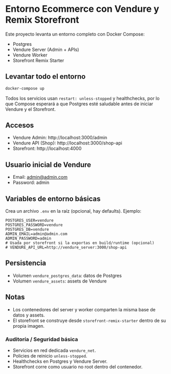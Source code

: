 # Entorno Ecommerce con Vendure y Remix Storefront

Este proyecto levanta un entorno completo con Docker Compose:
- Postgres
- Vendure Server (Admin + APIs)
- Vendure Worker
- Storefront Remix Starter

## Levantar todo el entorno

```bash
docker-compose up
```

Todos los servicios usan `restart: unless-stopped` y healthchecks, por lo que Compose esperará a que Postgres esté saludable antes de iniciar Vendure y el Storefront.

## Accesos

- Vendure Admin: http://localhost:3000/admin
- Vendure API (Shop): http://localhost:3000/shop-api
- Storefront: http://localhost:4000

## Usuario inicial de Vendure

- Email: admin@admin.com
- Password: admin

## Variables de entorno básicas

Crea un archivo `.env` en la raíz (opcional, hay defaults). Ejemplo:

```env
POSTGRES_USER=vendure
POSTGRES_PASSWORD=vendure
POSTGRES_DB=vendure
ADMIN_EMAIL=admin@admin.com
ADMIN_PASSWORD=admin
# Usada por storefront si la exportas en build/runtime (opcional)
# VENDURE_API_URL=http://vendure_server:3000/shop-api
```

## Persistencia

- Volumen `vendure_postgres_data`: datos de Postgres
- Volumen `vendure_assets`: assets de Vendure

## Notas

- Los contenedores del server y worker comparten la misma base de datos y assets.
- El storefront se construye desde `storefront-remix-starter` dentro de su propia imagen.

### Auditoría / Seguridad básica

- Servicios en red dedicada `vendure_net`.
- Policies de reinicio `unless-stopped`.
- Healthchecks en Postgres y Vendure Server.
- Storefront corre como usuario no root dentro del contenedor.
